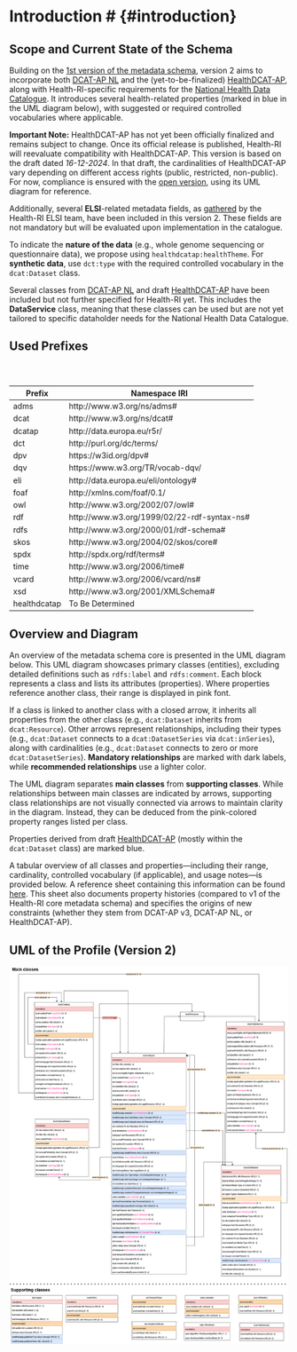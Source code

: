# Introduction # {#introduction}

## Scope and Current State of the Schema
Building on the [1st version of the metadata schema](https://github.com/Health-RI/health-ri-metadata/tree/master), version 2 aims to incorporate both [DCAT-AP NL](https://geonovum.github.io/DCAT-AP-NL30/) and the (yet-to-be-finalized) [HealthDCAT-AP](https://healthdcat-ap.github.io/), along with Health-RI-specific requirements for the [National Health Data Catalogue](https://catalogus.healthdata.nl/). It introduces several health-related properties (marked in blue in the UML diagram below), with suggested or required controlled vocabularies where applicable.

**Important Note:** HealthDCAT-AP has not yet been officially finalized and remains subject to change. Once its official release is published, Health-RI will reevaluate compatibility with HealthDCAT-AP. This version is based on the draft dated *16-12-2024*. In that draft, the cardinalities of HealthDCAT-AP vary depending on different access rights (public, restricted, non-public). For now, compliance is ensured with the [open version](https://healthdcat-ap.github.io/OPEN%20DATA%20HealthDCAT-AP%203.0.0.drawio.png), using its UML diagram for reference.

Additionally, several **ELSI**-related metadata fields, as [gathered](https://health-ri.atlassian.net/wiki/spaces/HA/pages/469893133/Metadata+rondom+gebruiksvoorwaarden+en+authenticatie+autorisatie+en+ELSI+aspecten#Catalogus) by the Health-RI ELSI team, have been included in this version 2. These fields are not mandatory but will be evaluated upon implementation in the catalogue.

To indicate the **nature of the data** (e.g., whole genome sequencing or questionnaire data), we propose using `healthdcatap:healthTheme`. For **synthetic data**, use `dct:type` with the required controlled vocabulary in the `dcat:Dataset` class.

Several classes from [DCAT-AP NL](https://docs.geostandaarden.nl/dcat/dcat-ap-nl30/) and draft [HealthDCAT-AP](https://healthdcat-ap.github.io/) have been included but not further specified for Health-RI yet. This includes the **DataService** class, meaning that these classes can be used but are not yet tailored to specific dataholder needs for the National Health Data Catalogue.

  
## Used Prefixes
<table> 
  <caption></caption> 
  <thead> 
    <tr> 
      <th>Prefix</th> 
      <th>Namespace IRI</th> 
    </tr> 
  </thead> 
  <tbody> 
    <tr> 
      <td>adms</td> 
      <td>http://www.w3.org/ns/adms#</td> 
    </tr> 
    <tr> 
      <td>dcat</td> 
      <td>http://www.w3.org/ns/dcat#</td> 
    </tr> 
    <tr> 
      <td>dcatap</td> 
      <td>http://data.europa.eu/r5r/</td> 
    </tr> 
    <tr> 
      <td>dct</td> 
      <td>http://purl.org/dc/terms/</td> 
    </tr> 
    <tr> 
      <td>dpv</td> 
      <td>https://w3id.org/dpv#</td> 
    </tr> 
    <tr> 
      <td>dqv</td> 
      <td>https://www.w3.org/TR/vocab-dqv/</td> 
    </tr> 
    <tr> 
      <td>eli</td> 
      <td>http://data.europa.eu/eli/ontology#</td> 
    </tr> 
    <tr> 
      <td>foaf</td> 
      <td>http://xmlns.com/foaf/0.1/</td> 
    </tr> 
    <tr> 
      <td>owl</td> 
      <td>http://www.w3.org/2002/07/owl#</td> 
    </tr> 
    <tr> 
      <td>rdf</td> 
      <td>http://www.w3.org/1999/02/22-rdf-syntax-ns#</td> 
    </tr> 
    <tr> 
      <td>rdfs</td> 
      <td>http://www.w3.org/2000/01/rdf-schema#</td> 
    </tr> 
    <tr> 
      <td>skos</td> 
      <td>http://www.w3.org/2004/02/skos/core#</td> 
    </tr> 
    <tr> 
      <td>spdx</td> 
      <td>http://spdx.org/rdf/terms#</td> 
    </tr> 
    <tr> 
      <td>time</td> 
      <td>http://www.w3.org/2006/time#</td> 
    </tr> 
    <tr> 
      <td>vcard</td> 
      <td>http://www.w3.org/2006/vcard/ns#</td> 
    </tr> 
    <tr> 
      <td>xsd</td> 
      <td>http://www.w3.org/2001/XMLSchema#</td> <br>
    </tr> 
    <tr>
      <td>healthdcatap</td> 
      <td>To Be Determined </td> 
    </tr> 
  </tbody> 
</table>

## Overview and Diagram
An overview of the metadata schema core is presented in the UML diagram below. This UML diagram showcases primary classes (entities), excluding detailed definitions such as `rdfs:label` and `rdfs:comment`. Each block represents a class and lists its attributes (properties). Where properties reference another class, their range is displayed in pink font.

If a class is linked to another class with a closed arrow, it inherits all properties from the other class (e.g., `dcat:Dataset` inherits from `dcat:Resource`). Other arrows represent relationships, including their types (e.g., `dcat:Dataset` connects to a `dcat:DatasetSeries` via `dcat:inSeries`), along with cardinalities (e.g., `dcat:Dataset` connects to zero or more `dcat:DatasetSeries`). **Mandatory relationships** are marked with dark labels, while **recommended relationships** use a lighter color.

The UML diagram separates **main classes** from **supporting classes**. While relationships between main classes are indicated by arrows, supporting class relationships are not visually connected via arrows to maintain clarity in the diagram. Instead, they can be deduced from the pink-colored property ranges listed per class.

Properties derived from draft [HealthDCAT-AP](https://healthdcat-ap.github.io/) (mostly within the `dcat:Dataset` class) are marked blue.

A tabular overview of all classes and properties—including their range, cardinality, controlled vocabulary (if applicable), and usage notes—is provided below. A reference sheet containing this information can be found [here](Documents/Metadata_CoreGenericHealth_v2.xlsx). This sheet also documents property histories (compared to v1 of the Health-RI core metadata schema) and specifies the origins of new constraints (whether they stem from DCAT-AP v3, DCAT-AP NL, or HealthDCAT-AP).

## UML of the Profile (Version 2)
<a href="https://raw.githubusercontent.com/Health-RI/metadata-documentation/main/src/new/images/HRI_metadata_p2.png" target="_blank">
  <img src="https://raw.githubusercontent.com/Health-RI/metadata-documentation/main/src/new/images/HRI_metadata_p2.png" alt="Health-RI Metadata Diagram">
</a>

